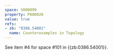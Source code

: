 ```yaml
---
space: S000099
property: P000020
value: true
refs:
- zb: "0386.54001"
  name: Counterexamples in Topology
---
```


See item #4 for space #101 in {{zb:0386.54001}}.
